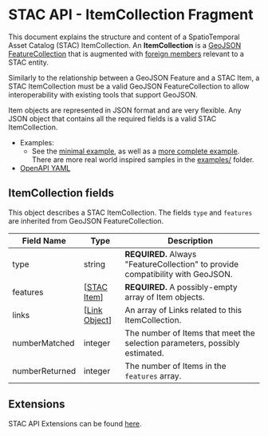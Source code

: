 # STAC API - ItemCollection Fragment

This document explains the structure and content of a SpatioTemporal Asset Catalog (STAC) ItemCollection. 
An **ItemCollection** is a [GeoJSON](http://geojson.org/) [FeatureCollection](https://tools.ietf.org/html/rfc7946#section-3.3) 
that is augmented with [foreign members](https://tools.ietf.org/html/rfc7946#section-6) relevant to a STAC entity.

Similarly to the relationship between a GeoJSON Feature and a STAC Item, a STAC ItemCollection must be a valid GeoJSON 
FeatureCollection to allow interoperability with existing tools that support GeoJSON. 

Item objects are represented in JSON format and are very flexible. Any JSON object that contains all the
required fields is a valid STAC ItemCollection.

- Examples:
  - See the [minimal example](examples/itemcollection-sample-minimal.json), as well as a [more complete 
    example](examples/itemcollection-sample-full.json). There are more real world inspired samples in the [examples/](examples/) folder.
- [OpenAPI YAML](openapi.yaml)

## ItemCollection fields

This object describes a STAC ItemCollection. The fields `type` and `features` are inherited from GeoJSON FeatureCollection.

| Field Name     | Type                                                                 | Description                                                                     |
| -------------- | -------------------------------------------------------------------- | ------------------------------------------------------------------------------- |
| type           | string                                                               | **REQUIRED.** Always "FeatureCollection" to provide compatibility with GeoJSON. |
| features       | \[[STAC Item](../../stac-spec/item-spec/item-spec.md)]               | **REQUIRED.** A possibly-empty array of Item objects.                           |
| links          | \[[Link Object](../../stac-spec/item-spec/item-spec.md#link-object)] | An array of Links related to this ItemCollection.                               |
| numberMatched  | integer                                                              | The number of Items that meet the selection parameters, possibly estimated.     |
| numberReturned | integer                                                              | The number of Items in the `features` array.                                    |

## Extensions

STAC API Extensions can be found [here](https://stac-api-extensions.github.io).
